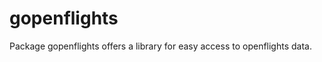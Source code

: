 gopenflights
============

 Package gopenflights offers a library for easy access to openflights data.
